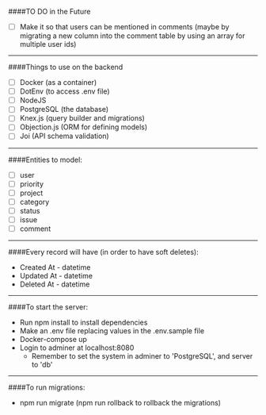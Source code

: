 ####TO DO in the Future

- [ ] Make it so that users can be mentioned in comments (maybe by migrating a new column into the comment table by using an array for multiple user ids)

---

####Things to use on the backend

- [ ] Docker (as a container)
- [ ] DotEnv (to access .env file)
- [ ] NodeJS
- [ ] PostgreSQL (the database)
- [ ] Knex.js (query builder and migrations)
- [ ] Objection.js (ORM for defining models)
- [ ] Joi (API schema validation)

---

####Entities to model:

- [ ] user
- [ ] priority
- [ ] project
- [ ] category
- [ ] status
- [ ] issue
- [ ] comment

---

####Every record will have (in order to have soft deletes):

- Created At - datetime
- Updated At - datetime
- Deleted At - datetime

---

####To start the server:

- Run npm install to install dependencies
- Make an .env file replacing values in the .env.sample file
- Docker-compose up
- Login to adminer at localhost:8080
  - Remember to set the system in adminer to 'PostgreSQL', and server to 'db'

---

####To run migrations:

- npm run migrate (npm run rollback to rollback the migrations)
